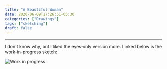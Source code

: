 ```yaml
---
title: "A Beautiful Woman"
date: 2020-06-09T17:26:51+05:30
categories: ["Drawings"]
tags: ["sketching"]
draft: false
---
```


---------------------

I don't know why, but I liked the eyes-only version more. Linked below is the work-in-progress sketch:

![Work in progress](/images/lady_partial.webp "A beautiful woman")
